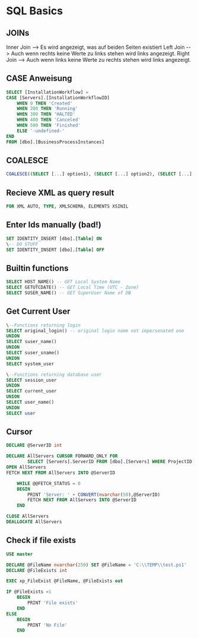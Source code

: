 # SQL Basics

## JOINs

Inner Join --> Es wird angezeigt, was auf beiden Seiten existiert
Left Join --> Auch wenn rechts keine Werte zu links stehen wird links angezeigt.
Right Join --> Auch wenn links keine Werte zu rechts stehen wird links angezeigt.

## CASE Anweisung

```SQL
SELECT [InstallationWorkflow] =
CASE [Servers].[InstallationWorkflowID]
    WHEN 0 THEN 'Created'
    WHEN 200 THEN 'Running'
    WHEN 300 THEN 'HALTED'
    WHEN 400 THEN 'Canceled'
    WHEN 500 THEN 'Finished'
    ELSE '-undefined-'
END
FROM [dbo].[BusinessProcessInstances]
```

## COALESCE

```SQL
COALESCE((SELECT [...] option1), (SELECT [...] option2), (SELECT [...] option3))
```

## Recieve XML as query result

```SQL
FOR XML AUTO, TYPE, XMLSCHEMA, ELEMENTS XSINIL
```

## Enter Ids manually (bad!)

```SQL
SET IDENTITY_INSERT [dbo].[Table] ON
\-- DO STUFF
SET IDENTITY_INSERT [dbo].[Table] OFF
```

## Builtin functions

```SQL
SELECT HOST_NAME() -- GET Local System Name
SELECT GETUTCDATE() -- GET Local Time (UTC - Zone)
SELECT SUSER_NAME() -- GET SuperUser Name of DB
```

## Get Current User

```SQL
\--Functions returning login
SELECT original_login() -- original login name not impersonated one
UNION
SELECT suser_name()
UNION
SELECT suser_sname()
UNION
SELECT system_user
```

```SQL
\--Functions returning database user
SELECT session_user
UNION
SELECT current_user
UNION
SELECT user_name()
UNION
SELECT user
```

## Cursor

```SQL
DECLARE @ServerID int

DECLARE AllServers CURSOR FORWARD_ONLY FOR
		SELECT [Servers].ServerID FROM [dbo].[Servers] WHERE ProjectID = 1
OPEN AllServers
FETCH NEXT FROM AllServers INTO @ServerID

    WHILE @@FETCH_STATUS = 0
    BEGIN
    	PRINT 'Server: ' + CONVERT(nvarchar(50),@ServerID)
    	FETCH NEXT FROM AllServers INTO @ServerID  
    END

CLOSE AllServers
DEALLOCATE AllServers
```

## Check if file exists

```SQL
USE master

DECLARE @FileName nvarchar(250) SET @FileName = 'C:\\TEMP\\test.ps1'
DECLARE @FileExists int

EXEC xp_FileExist @FileName, @FileExists out

IF @FileExists =1
    BEGIN
        PRINT 'File exists'
    END
ELSE
    BEGIN
        PRINT 'No File'
    END
```

